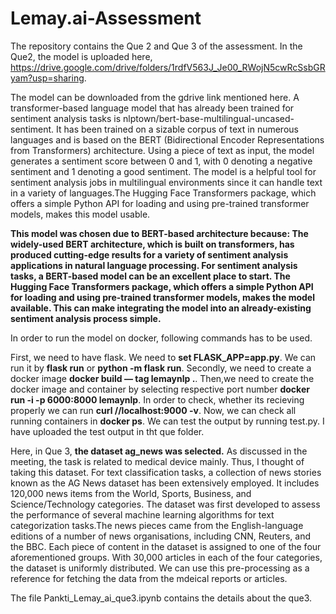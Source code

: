 # Lemay.ai-Assessment

The repository contains the Que 2 and Que 3 of the assessment. 
In the Que2, the model is uploaded here, https://drive.google.com/drive/folders/1rdfV563J_Je00_RWojN5cwRcSsbGRyam?usp=sharing.

The model can be downloaded from the gdrive link mentioned here. A transformer-based language model that has already been trained for sentiment analysis tasks is nlptown/bert-base-multilingual-uncased-sentiment. It has been trained on a sizable corpus of text in numerous languages and is based on the BERT (Bidirectional Encoder Representations from Transformers) architecture. Using a piece of text as input, the model generates a sentiment score between 0 and 1, with 0 denoting a negative sentiment and 1 denoting a good sentiment. The model is a helpful tool for sentiment analysis jobs in multilingual environments since it can handle text in a variety of languages.The Hugging Face Transformers package, which offers a simple Python API for loading and using pre-trained transformer models, makes this model usable. 

**This model was chosen due to BERT-based architecture because: The widely-used BERT architecture, which is built on transformers, has produced cutting-edge results for a variety of sentiment analysis applications in natural language processing. For sentiment analysis tasks, a BERT-based model can be an excellent place to start. The Hugging Face Transformers package, which offers a simple Python API for loading and using pre-trained transformer models, makes the model available. This can make integrating the model into an already-existing sentiment analysis process simple.**

In order to run the model on docker, following commands has to be used. 

First, we need to have flask. We need to **set FLASK_APP=app.py**. We can run it by **flask run** or **python -m flask run**.
Secondly, we need to create a docker image **docker build — tag lemaynlp .**. Then,we need to create the docker image and container by selecting respective port number **docker run -i -p 6000:8000 lemaynlp**.
In order to check, whether its recieving properly we can run **curl //localhost:9000 -v**. Now, we can check all running containers in **docker ps**. We can test the output by running test.py. I have uploaded the test output in tht que folder. 



Here, in Que 3, **the dataset ag_news was selected.** As discussed in the meeting, the task is related to medical device mainly. Thus, I thought of taking this dataset. For text classification tasks, a collection of news stories known as the AG News dataset has been extensively employed. It includes 120,000 news items from the World, Sports, Business, and Science/Technology categories. The dataset was first developed to assess the performance of several machine learning algorithms for text categorization tasks.The news pieces came from the English-language editions of a number of news organisations, including CNN, Reuters, and the BBC. Each piece of content in the dataset is assigned to one of the four aforementioned groups. With 30,000 articles in each of the four categories, the dataset is uniformly distributed. We can use this pre-processing as a reference for fetching the data from the mdeical reports or articles. 

The file Pankti_Lemay_ai_que3.ipynb contains the details about the que3. 
